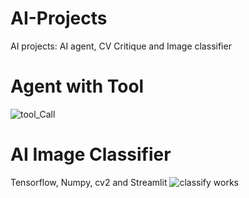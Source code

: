 # AI-Projects
AI projects: AI agent, CV Critique and Image classifier
# Agent with Tool
![tool_Call](https://github.com/user-attachments/assets/3a3efd80-856c-4452-84e9-7b677aa0869d)
# AI Image Classifier
Tensorflow, Numpy, cv2 and Streamlit
![classify works](https://github.com/user-attachments/assets/95b645ab-cadf-4f54-8918-80da1d76d5ac)
